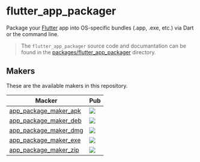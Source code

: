 # flutter_app_packager

Package your [Flutter](https://flutter.dev) app into OS-specific bundles (.app, .exe, etc.) via Dart or the command line.

> The `flutter_app_packager` source code and documantation can be found in the [packages/flutter_app_packager](./packages/flutter_app_packager) directory.

## Makers

These are the available makers in this repository.

| Macker                                                     | Pub                                                                                                           |
| ---------------------------------------------------------- | ------------------------------------------------------------------------------------------------------------- |
| [app_package_maker_apk](./packages/app_package_maker_apk/) | [![](https://img.shields.io/pub/v/app_package_maker_apk.svg)](https://pub.dev/packages/app_package_maker_apk) |
| [app_package_maker_deb](./packages/app_package_maker_deb/) | [![](https://img.shields.io/pub/v/app_package_maker_deb.svg)](https://pub.dev/packages/app_package_maker_deb) |
| [app_package_maker_dmg](./packages/app_package_maker_dmg/) | [![](https://img.shields.io/pub/v/app_package_maker_dmg.svg)](https://pub.dev/packages/app_package_maker_dmg) |
| [app_package_maker_exe](./packages/app_package_maker_exe/) | [![](https://img.shields.io/pub/v/app_package_maker_exe.svg)](https://pub.dev/packages/app_package_maker_exe) |
| [app_package_maker_zip](./packages/app_package_maker_zip/) | [![](https://img.shields.io/pub/v/app_package_maker_zip.svg)](https://pub.dev/packages/app_package_maker_zip) |
